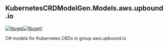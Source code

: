 ## KubernetesCRDModelGen.Models.aws.upbound.io
[![Nuget](https://img.shields.io/nuget/vpre/KubernetesCRDModelGen.Models.aws.upbound.io.svg?style=flat-square)](https://www.nuget.org/packages/KubernetesCRDModelGen.Models.aws.upbound.io)[![Nuget)](https://img.shields.io/nuget/dt/KubernetesCRDModelGen.Models.aws.upbound.io.svg?style=flat-square)](https://www.nuget.org/packages/KubernetesCRDModelGen.Models.aws.upbound.io)

C# models for Kubernetes CRDs in group aws.upbound.io
